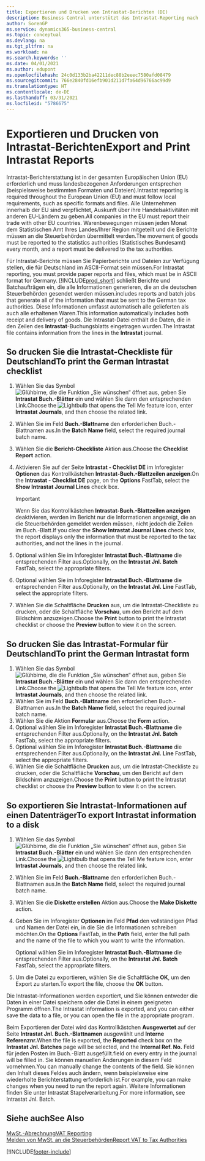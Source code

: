 ```yaml
---
title: Exportieren und Drucken von Intrastat-Berichten (DE)
description: Business Central unterstützt das Intrastat-Reporting nach deutschen Anforderungen. Sie können die Anforderung erfüllen, Ihren Handel mit anderen EU-Ländern zu melden.
author: SorenGP
ms.service: dynamics365-business-central
ms.topic: conceptual
ms.devlang: na
ms.tgt_pltfrm: na
ms.workload: na
ms.search.keywords: ''
ms.date: 04/01/2021
ms.author: edupont
ms.openlocfilehash: 24c0d133b2ba42211dec88b2eeec7580afd08479
ms.sourcegitcommit: 766e2840fd16efb901d211d7fa64d96766ac99d9
ms.translationtype: HT
ms.contentlocale: de-DE
ms.lasthandoff: 03/31/2021
ms.locfileid: "5786675"
---
```

# <a name="export-and-print-intrastat-reports"></a><span data-ttu-id="b2505-104">Exportieren und Drucken von Intrastat-Berichten</span><span class="sxs-lookup"><span data-stu-id="b2505-104">Export and Print Intrastat Reports</span></span>
<span data-ttu-id="b2505-105">Intrastat-Berichterstattung ist in der gesamten Europäischen Union (EU) erforderlich und muss landesbezogenen Anforderungen entsprechen (beispielsweise bestimmten Formaten und Dateien).</span><span class="sxs-lookup"><span data-stu-id="b2505-105">Intrastat reporting is required throughout the European Union (EU) and must follow local requirements, such as specific formats and files.</span></span> <span data-ttu-id="b2505-106">Alle Unternehmen innerhalb der EU sind verpflichtet, Auskunft über ihre Handelsaktivitäten mit anderen EU-Ländern zu geben.</span><span class="sxs-lookup"><span data-stu-id="b2505-106">All companies in the EU must report their trade with other EU countries.</span></span> <span data-ttu-id="b2505-107">Warenbewegungen müssen jeden Monat dem Statistischen Amt Ihres Landes/Ihrer Region mitgeteilt und die Berichte müssen an die Steuerbehörden übermittelt werden.</span><span class="sxs-lookup"><span data-stu-id="b2505-107">The movement of goods must be reported to the statistics authorities (Statistisches Bundesamt) every month, and a report must be delivered to the tax authorities.</span></span>  

 <span data-ttu-id="b2505-108">Für Intrastat-Berichte müssen Sie Papierberichte und Dateien zur Verfügung stellen, die für Deutschland im ASCII-Format sein müssen.</span><span class="sxs-lookup"><span data-stu-id="b2505-108">For Intrastat reporting, you must provide paper reports and files, which must be in ASCII format for Germany.</span></span> [!INCLUDE[prod_short](../../includes/prod_short.md)] <span data-ttu-id="b2505-109">schließt Berichte und Batchaufträgen ein, die alle Informationen generieren, die an die deutschen Steuerbehörden gesendet werden müssen.</span><span class="sxs-lookup"><span data-stu-id="b2505-109">includes reports and batch jobs that generate all of the information that must be sent to the German tax authorities.</span></span> <span data-ttu-id="b2505-110">Diese Informationen umfasst automatisch alle gelieferten als auch alle erhaltenen Waren.</span><span class="sxs-lookup"><span data-stu-id="b2505-110">This information automatically includes both receipt and delivery of goods.</span></span> <span data-ttu-id="b2505-111">Die Intrastat-Datei enthält die Daten, die in den Zeilen des **Intrastat**-Buchungsblatts eingetragen wurden.</span><span class="sxs-lookup"><span data-stu-id="b2505-111">The Intrastat file contains information from the lines in the **Intrastat** journal.</span></span>  

## <a name="to-print-the-german-intrastat-checklist"></a><span data-ttu-id="b2505-112">So drucken Sie die Intrastat-Checkliste für Deutschland</span><span class="sxs-lookup"><span data-stu-id="b2505-112">To print the German Intrastat checklist</span></span>  

1.  <span data-ttu-id="b2505-113">Wählen Sie das Symbol ![Glühbirne, die die Funktion „Sie wünschen“ öffnet](../../media/ui-search/search_small.png "Sagen Sie mir, was Sie tun wollen") aus, geben Sie **Intrastat Buch.-Blätter** ein und wählen Sie dann den entsprechenden Link.</span><span class="sxs-lookup"><span data-stu-id="b2505-113">Choose the ![Lightbulb that opens the Tell Me feature](../../media/ui-search/search_small.png "Tell me what you want to do") icon, enter **Intrastat Journals**, and then choose the related link.</span></span>  
2.  <span data-ttu-id="b2505-114">Wählen Sie im Feld **Buch.-Blattname** den erforderlichen Buch.-Blattnamen aus.</span><span class="sxs-lookup"><span data-stu-id="b2505-114">In the **Batch Name** field, select the required journal batch name.</span></span>
3.  <span data-ttu-id="b2505-115">Wählen Sie die **Bericht-Checkliste** Aktion aus.</span><span class="sxs-lookup"><span data-stu-id="b2505-115">Choose the **Checklist Report** action.</span></span>  
4.  <span data-ttu-id="b2505-116">Aktivieren Sie auf der Seite **Intrastat - Checklist DE** im Inforegister **Optionen** das Kontrollkästchen **Intrastat-Buch.-Blattzeilen anzeigen**.</span><span class="sxs-lookup"><span data-stu-id="b2505-116">On the **Intrastat - Checklist DE** page, on the **Options** FastTab, select the **Show Intrastat Journal Lines** check box.</span></span>  

    > [!IMPORTANT]  
    >  <span data-ttu-id="b2505-117">Wenn Sie das Kontrollkästchen **Intrastat-Buch.-Blattzeilen anzeigen** deaktivieren, werden im Bericht nur die Informationen angezeigt, die an die Steuerbehörden gemeldet werden müssen, nicht jedoch die Zeilen im Buch.-Blatt.</span><span class="sxs-lookup"><span data-stu-id="b2505-117">If you clear the **Show Intrastat Journal Lines** check box, the report displays only the information that must be reported to the tax authorities, and not the lines in the journal.</span></span>  

5.  <span data-ttu-id="b2505-118">Optional wählen Sie im Inforegister **Intrastat Buch.-Blattname** die entsprechenden Filter aus.</span><span class="sxs-lookup"><span data-stu-id="b2505-118">Optionally, on the **Intrastat Jnl. Batch** FastTab, select the appropriate filters.</span></span>  
6.  <span data-ttu-id="b2505-119">Optional wählen Sie im Inforegister **Intrastat Buch.-Blattname** die entsprechenden Filter aus.</span><span class="sxs-lookup"><span data-stu-id="b2505-119">Optionally, on the **Intrastat Jnl. Line** FastTab, select the appropriate filters.</span></span>  
7.  <span data-ttu-id="b2505-120">Wählen Sie die Schaltfläche **Drucken** aus, um die Intrastat-Checkliste zu drucken, oder die Schaltfläche **Vorschau**, um den Bericht auf dem Bildschirm anzuzeigen.</span><span class="sxs-lookup"><span data-stu-id="b2505-120">Choose the **Print** button to print the Intrastat checklist or choose the **Preview** button to view it on the screen.</span></span>  

## <a name="to-print-the-german-intrastat-form"></a><span data-ttu-id="b2505-121">So drucken Sie das Intrastat-Formular für Deutschland</span><span class="sxs-lookup"><span data-stu-id="b2505-121">To print the German Intrastat form</span></span>  

1.  <span data-ttu-id="b2505-122">Wählen Sie das Symbol ![Glühbirne, die die Funktion „Sie wünschen“ öffnet](../../media/ui-search/search_small.png "Sagen Sie mir, was Sie tun wollen") aus, geben Sie **Intrastat Buch.-Blätter** ein und wählen Sie dann den entsprechenden Link.</span><span class="sxs-lookup"><span data-stu-id="b2505-122">Choose the ![Lightbulb that opens the Tell Me feature](../../media/ui-search/search_small.png "Tell me what you want to do") icon, enter **Intrastat Journals**, and then choose the related link.</span></span>  
2.  <span data-ttu-id="b2505-123">Wählen Sie im Feld **Buch.-Blattname** den erforderlichen Buch.-Blattnamen aus.</span><span class="sxs-lookup"><span data-stu-id="b2505-123">In the **Batch Name** field, select the required journal batch name.</span></span>  
3.  <span data-ttu-id="b2505-124">Wählen Sie die Aktion **Formular** aus.</span><span class="sxs-lookup"><span data-stu-id="b2505-124">Choose the **Form** action.</span></span>  
4.  <span data-ttu-id="b2505-125">Optional wählen Sie im Inforegister **Intrastat Buch.-Blattname** die entsprechenden Filter aus.</span><span class="sxs-lookup"><span data-stu-id="b2505-125">Optionally, on the **Intrastat Jnl. Batch** FastTab, select the appropriate filters.</span></span>  
5.  <span data-ttu-id="b2505-126">Optional wählen Sie im Inforegister **Intrastat Buch.-Blattname** die entsprechenden Filter aus.</span><span class="sxs-lookup"><span data-stu-id="b2505-126">Optionally, on the **Intrastat Jnl. Line** FastTab, select the appropriate filters.</span></span>  
6.  <span data-ttu-id="b2505-127">Wählen Sie die Schaltfläche **Drucken** aus, um die Intrastat-Checkliste zu drucken, oder die Schaltfläche **Vorschau**, um den Bericht auf dem Bildschirm anzuzeigen.</span><span class="sxs-lookup"><span data-stu-id="b2505-127">Choose the **Print** button to print the Intrastat checklist or choose the **Preview** button to view it on the screen.</span></span>  

## <a name="to-export-intrastat-information-to-a-disk"></a><span data-ttu-id="b2505-128">So exportieren Sie Intrastat-Informationen auf einen Datenträger</span><span class="sxs-lookup"><span data-stu-id="b2505-128">To export Intrastat information to a disk</span></span>  

1.  <span data-ttu-id="b2505-129">Wählen Sie das Symbol ![Glühbirne, die die Funktion „Sie wünschen“ öffnet](../../media/ui-search/search_small.png "Sagen Sie mir, was Sie tun wollen") aus, geben Sie **Intrastat Buch.-Blätter** ein und wählen Sie dann den entsprechenden Link.</span><span class="sxs-lookup"><span data-stu-id="b2505-129">Choose the ![Lightbulb that opens the Tell Me feature](../../media/ui-search/search_small.png "Tell me what you want to do") icon, enter **Intrastat Journals**, and then choose the related link.</span></span>  
2.  <span data-ttu-id="b2505-130">Wählen Sie im Feld **Buch.-Blattname** den erforderlichen Buch.-Blattnamen aus.</span><span class="sxs-lookup"><span data-stu-id="b2505-130">In the **Batch Name** field, select the required journal batch name.</span></span>  
3.  <span data-ttu-id="b2505-131">Wählen Sie die **Diskette erstellen** Aktion aus.</span><span class="sxs-lookup"><span data-stu-id="b2505-131">Choose the **Make Diskette** action.</span></span>  
4.  <span data-ttu-id="b2505-132">Geben Sie im Inforegister **Optionen** im Feld **Pfad** den vollständigen Pfad und Namen der Datei ein, in die Sie die Informationen schreiben möchten.</span><span class="sxs-lookup"><span data-stu-id="b2505-132">On the **Options** FastTab, in the **Path** field, enter the full path and the name of the file to which you want to write the information.</span></span>  

    <span data-ttu-id="b2505-133">Optional wählen Sie im Inforegister **Intrastat Buch.-Blattname** die entsprechenden Filter aus.</span><span class="sxs-lookup"><span data-stu-id="b2505-133">Optionally, on the **Intrastat Jnl. Batch** FastTab, select the appropriate filters.</span></span>  

5.  <span data-ttu-id="b2505-134">Um die Datei zu exportieren, wählen Sie die Schaltfläche **OK**, um den Export zu starten.</span><span class="sxs-lookup"><span data-stu-id="b2505-134">To export the file, choose the **OK** button.</span></span>  

<span data-ttu-id="b2505-135">Die Intrastat-Informationen werden exportiert, und Sie können entweder die Daten in einer Datei speichern oder die Datei in einem geeigneten Programm öffnen.</span><span class="sxs-lookup"><span data-stu-id="b2505-135">The Intrastat information is exported, and you can either save the data to a file, or you can open the file in the appropriate program.</span></span>  

 <span data-ttu-id="b2505-136">Beim Exportieren der Datei wird das Kontrollkästchen **Ausgewertet** auf der Seite **Intrastat Jnl. Buch.-Blattnamen** ausgewählt und **Interne Referenznr.**</span><span class="sxs-lookup"><span data-stu-id="b2505-136">When the file is exported, the **Reported** check box on the **Intrastat Jnl. Batches** page will be selected, and the **Internal Ref. No.**</span></span> <span data-ttu-id="b2505-137">Feld für jeden Posten im Buch.-Blatt ausgefüllt.</span><span class="sxs-lookup"><span data-stu-id="b2505-137">field on every entry in the journal will be filled in.</span></span> <span data-ttu-id="b2505-138">Sie können manuellen Änderungen in diesem Feld vornehmen.</span><span class="sxs-lookup"><span data-stu-id="b2505-138">You can manually change the contents of the field.</span></span> <span data-ttu-id="b2505-139">Sie können den Inhalt dieses Feldes auch ändern, wenn beispielsweise eine wiederholte Berichterstattung erforderlich ist.</span><span class="sxs-lookup"><span data-stu-id="b2505-139">For example, you can make changes when you need to run the report again.</span></span> <span data-ttu-id="b2505-140">Weitere Informationen finden Sie unter Intrastat Stapelverarbeitung.</span><span class="sxs-lookup"><span data-stu-id="b2505-140">For more information, see Intrastat Jnl. Batch.</span></span>  

## <a name="see-also"></a><span data-ttu-id="b2505-141">Siehe auch</span><span class="sxs-lookup"><span data-stu-id="b2505-141">See Also</span></span>  
 [<span data-ttu-id="b2505-142">MwSt.-Abrechnung</span><span class="sxs-lookup"><span data-stu-id="b2505-142">VAT Reporting</span></span>](vat-reporting.md)  
 [<span data-ttu-id="b2505-143">Melden von MwSt. an die Steuerbehörden</span><span class="sxs-lookup"><span data-stu-id="b2505-143">Report VAT to Tax Authorities</span></span>](../../finance-how-report-vat.md)


[!INCLUDE[footer-include](../../includes/footer-banner.md)]